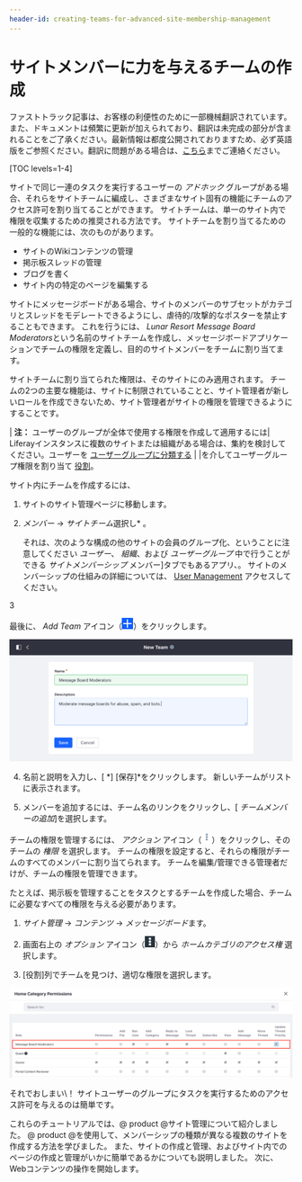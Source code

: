 ```yaml
---
header-id: creating-teams-for-advanced-site-membership-management
---
```


# サイトメンバーに力を与えるチームの作成

<p class="alert alert-info"><span class="wysiwyg-color-blue120">ファストトラック記事は、お客様の利便性のために一部機械翻訳されています。また、ドキュメントは頻繁に更新が加えられており、翻訳は未完成の部分が含まれることをご了承ください。最新情報は都度公開されておりますため、必ず英語版をご参照ください。翻訳に問題がある場合は、<a href="mailto:support-content-jp@liferay.com">こちら</a>までご連絡ください。</span></p>

[TOC levels=1-4]

サイトで同じ一連のタスクを実行するユーザーの *アドホック* グループがある場合、それらをサイトチームに編成し、さまざまなサイト固有の機能にチームのアクセス許可を割り当てることができます。 サイトチームは、単一のサイト内で権限を収集するための推奨される方法です。 サイトチームを割り当てるための一般的な機能には、次のものがあります。

  - サイトのWikiコンテンツの管理
  - 掲示板スレッドの管理
  - ブログを書く
  - サイト内の特定のページを編集する

サイトにメッセージボードがある場合、サイトのメンバーのサブセットがカテゴリとスレッドをモデレートできるようにし、虐待的/攻撃的なポスターを禁止することもできます。 これを行うには、 *Lunar Resort Message Board Moderators*という名前のサイトチームを作成し、メッセージボードアプリケーションでチームの権限を定義し、目的のサイトメンバーをチームに割り当てます。

サイトチームに割り当てられた権限は、そのサイトにのみ適用されます。 チームの2つの主要な機能は、サイトに制限されていることと、サイト管理者が新しいロールを作成できないため、サイト管理者がサイトの権限を管理できるようにすることです。

| **注：** ユーザーのグループが全体で使用する権限を作成して適用するには| Liferayインスタンスに複数のサイトまたは組織がある場合は、集約を検討してください。ユーザーを [ユーザーグループに分類する](/docs/7-1/user/-/knowledge_base/u/user-groups) | |を介してユーザーグループ権限を割り当て [役割](/docs/7-1/user/-/knowledge_base/u/roles-and-permissions)。

サイト内にチームを作成するには、

1.  サイトのサイト管理ページに移動します。

2.  *メンバー* → *サイトチーム*選択し* 。</p>

    それは、次のような構成の他のサイトの会員のグループ化、ということに注意してください *ユーザー*、 *組織*、および *ユーザーグループ* 中で行うことができる *サイトメンバーシップ* メンバー]タブでもあるアプリ、。 サイトのメンバーシップの仕組みの詳細については、 [User Management](/docs/7-1/user/-/knowledge_base/u/managing-users) アクセスしてください。</li>

3

最後に、 *Add Team* アイコン（![Add Team](../../../../images/icon-add.png)）をクリックします。</ol>

![図1：サイト内でチームを作成すると、チームメンバーが同じリソースにアクセスして同じタイプのタスクを実行できるようになるため、チームワークとコラボレーションを促進できます。](../../../../images/creating-a-team.png)

4.  名前と説明を入力し、[ *] [保存]*をクリックします。 新しいチームがリストに表示されます。

5.  メンバーを追加するには、チーム名のリンクをクリックし、[ *チームメンバーの追加*]を選択します。

チームの権限を管理するには、 *アクション* アイコン（![Actions](../../../../images/icon-actions.png)）をクリックし、そのチームの *権限* を選択します。 チームの権限を設定すると、それらの権限がチームのすべてのメンバーに割り当てられます。 チームを編集/管理できる管理者だけが、チームの権限を管理できます。

たとえば、掲示板を管理することをタスクとするチームを作成した場合、チームに必要なすべての権限を与える必要があります。

1.  *サイト管理* → *コンテンツ* → *メッセージボード*ます。

2.  画面右上の *オプション* アイコン（![Options](../../../../images/icon-options.png)）から *ホームカテゴリのアクセス権* 選択します。

3.  [役割]列でチームを見つけ、適切な権限を選択します。

![図2：Lunar Resortの掲示板モデレーターサイトチームは、掲示板アプリケーションに対して無制限の権限を持っています。](../../../../images/site-team-permissions-message-boards.png)

それでおしまい\！ サイトユーザーのグループにタスクを実行するためのアクセス許可を与えるのは簡単です。

これらのチュートリアルでは、@ product @サイト管理について紹介しました。 @ product @を使用して、メンバーシップの種類が異なる複数のサイトを作成する方法を学びました。 また、サイトの作成と管理、およびサイト内でのページの作成と管理がいかに簡単であるかについても説明しました。 次に、Webコンテンツの操作を開始します。
